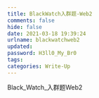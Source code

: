 ```yaml
---
title: BlackWatch入群题-Web2
comments: false
hide: false
date: 2021-03-18 19:39:24
urlname: blackwatchweb2
updated: 
password: H3ll0_My_Br0
tags: 
categories: Write-Up
---
```


Black_Watch_入群题Web2

<!-- more -->

